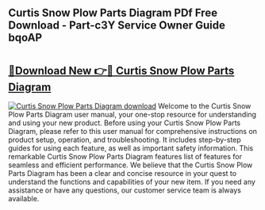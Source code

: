 ## Curtis Snow Plow Parts Diagram PDf Free Download - Part-c3Y Service Owner Guide bqoAP

# <h2><a href="http://dfjl27.blite.top/?on=Curtis+Snow+Plow+Parts+Diagram">🔗Download New 👉🔴 Curtis Snow Plow Parts Diagram</a></h2>

[![Curtis Snow Plow Parts Diagram download](https://i.imgur.com/lujVjoI.png)](http://dfjl27.blite.top/?on=Curtis+Snow+Plow+Parts+Diagram)
Welcome to the Curtis Snow Plow Parts Diagram user manual, your one-stop resource for understanding and using your new product. Before using your Curtis Snow Plow Parts Diagram, please refer to this user manual for comprehensive instructions on product setup, operation, and troubleshooting. It includes step-by-step guides for using each feature, as well as important safety information. This remarkable Curtis Snow Plow Parts Diagram features list of features for seamless and efficient performance. We believe that the Curtis Snow Plow Parts Diagram has been a clear and concise resource in your quest to understand the functions and capabilities of your new item. If you need any assistance or have any questions, our customer service team is always available.
